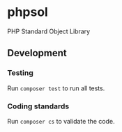 # phpsol
PHP Standard Object Library

## Development
### Testing
Run `composer test` to run all tests.
### Coding standards
Run `composer cs` to validate the code.
